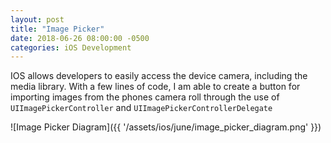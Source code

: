 ```yaml
---
layout: post
title: "Image Picker"
date: 2018-06-26 08:00:00 -0500
categories: iOS Development 
---
```


IOS allows developers to easily access the device camera, including the media library. With a few lines of code, I am able to create a button for importing images from the phones camera roll through the use of `UIImagePickerController` and `UIImagePickerControllerDelegate`

![Image Picker Diagram]({{ '/assets/ios/june/image_picker_diagram.png' }})



